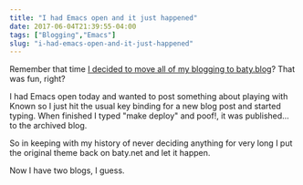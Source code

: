 ```yaml
---
title: "I had Emacs open and it just happened"
date: 2017-06-04T21:39:55-04:00
tags: ["Blogging","Emacs"]
slug: "i-had-emacs-open-and-it-just-happened"
---
```


Remember that
time
[I decided to move all of my blogging to baty.blog](/2017/a-fresh-start-at-baty.blog/)?
That was fun, right?

I had Emacs open today and wanted to post something about playing with Known so
I just hit the usual key binding for a new blog post and started typing. When
finished I typed "make deploy" and poof!, it was published... to the archived
blog.

So in keeping with my history of never deciding anything for very long I put the
original theme back on baty.net and let it happen.

Now I have two blogs, I guess.

